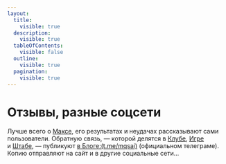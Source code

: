 ```yaml
---
layout:
  title:
    visible: true
  description:
    visible: true
  tableOfContents:
    visible: false
  outline:
    visible: true
  pagination:
    visible: true
---
```


# Отзывы, разные соцсети

Лучше всего о [Максе](broken-reference), его результатах и неудачах рассказывают сами пользователи. Обратную связь, — которой делятся в [Клубе](broken-reference), [Игре](broken-reference) и [Штабе](broken-reference), — публикуют [в Блоге:(t.me/mqsai)](https://t.me/mqsai) (официальном телеграме). Копию отправляют на сайт и в другие социальные сети…
